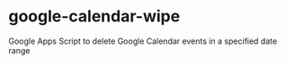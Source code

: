 # google-calendar-wipe
Google Apps Script to delete Google Calendar events in a specified date range

